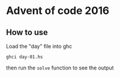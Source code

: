 Advent of code 2016
===================

## How to use

Load the "day" file into ghc

```
ghci day-01.hs
```

then run the `solve` function to see the output
